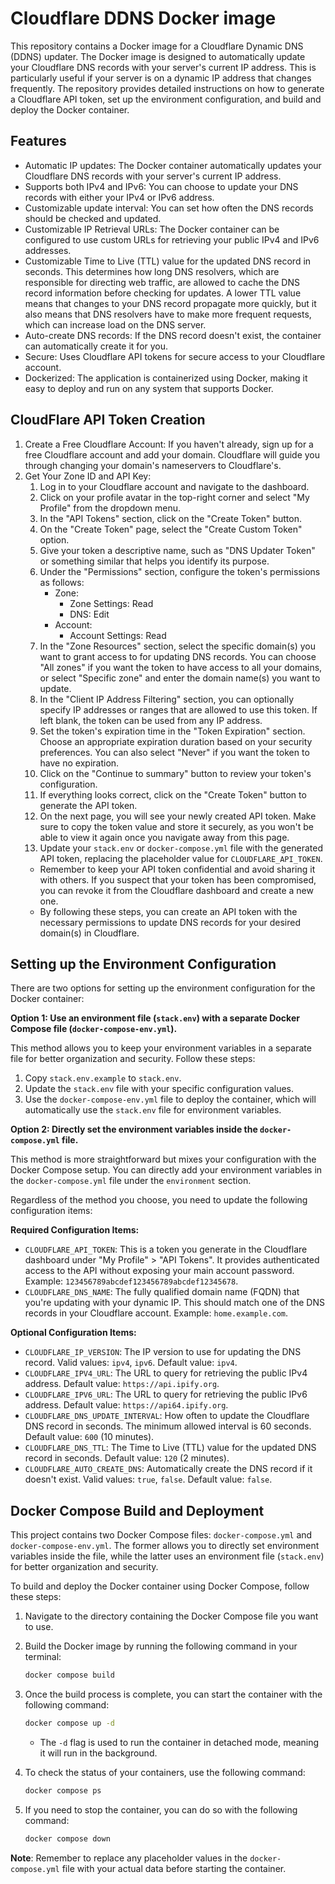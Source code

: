 # Cloudflare DDNS Docker image

This repository contains a Docker image for a Cloudflare Dynamic DNS (DDNS) updater. The Docker image is designed to automatically update your Cloudflare DNS records with your server's current IP address. This is particularly useful if your server is on a dynamic IP address that changes frequently. The repository provides detailed instructions on how to generate a Cloudflare API token, set up the environment configuration, and build and deploy the Docker container.

## Features

- Automatic IP updates: The Docker container automatically updates your Cloudflare DNS records with your server's current IP address.
- Supports both IPv4 and IPv6: You can choose to update your DNS records with either your IPv4 or IPv6 address.
- Customizable update interval: You can set how often the DNS records should be checked and updated.
- Customizable IP Retrieval URLs: The Docker container can be configured to use custom URLs for retrieving your public IPv4 and IPv6 addresses.
- Customizable Time to Live (TTL) value for the updated DNS record in seconds. This determines how long DNS resolvers, which are responsible for directing web traffic, are allowed to cache the DNS record information before checking for updates. A lower TTL value means that changes to your DNS record propagate more quickly, but it also means that DNS resolvers have to make more frequent requests, which can increase load on the DNS server.
- Auto-create DNS records: If the DNS record doesn't exist, the container can automatically create it for you.
- Secure: Uses Cloudflare API tokens for secure access to your Cloudflare account.
- Dockerized: The application is containerized using Docker, making it easy to deploy and run on any system that supports Docker.

## CloudFlare API Token Creation

1. Create a Free Cloudflare Account: If you haven't already, sign up for a free Cloudflare account and add your domain. Cloudflare will guide you through changing your domain's nameservers to Cloudflare's.
2. Get Your Zone ID and API Key:
    1. Log in to your Cloudflare account and navigate to the dashboard.
    2. Click on your profile avatar in the top-right corner and select "My Profile" from the dropdown menu.
    3. In the "API Tokens" section, click on the "Create Token" button.
    4. On the "Create Token" page, select the "Create Custom Token" option.
    5. Give your token a descriptive name, such as "DNS Updater Token" or something similar that helps you identify its purpose.
    6. Under the "Permissions" section, configure the token's permissions as follows:
        - Zone:
          - Zone Settings: Read
          - DNS: Edit
        - Account:
          - Account Settings: Read
    7. In the "Zone Resources" section, select the specific domain(s) you want to grant access to for updating DNS records. You can choose "All zones" if you want the token to have access to all your domains, or select "Specific zone" and enter the domain name(s) you want to update.
    8. In the "Client IP Address Filtering" section, you can optionally specify IP addresses or ranges that are allowed to use this token. If left blank, the token can be used from any IP address.
    9. Set the token's expiration time in the "Token Expiration" section. Choose an appropriate expiration duration based on your security preferences. You can also select "Never" if you want the token to have no expiration.
    10. Click on the "Continue to summary" button to review your token's configuration.
    11. If everything looks correct, click on the "Create Token" button to generate the API token.
    12. On the next page, you will see your newly created API token. Make sure to copy the token value and store it securely, as you won't be able to view it again once you navigate away from this page.
    13. Update your `stack.env` or `docker-compose.yml` file with the generated API token, replacing the placeholder value for `CLOUDFLARE_API_TOKEN`.
    - Remember to keep your API token confidential and avoid sharing it with others. If you suspect that your token has been compromised, you can revoke it from the Cloudflare dashboard and create a new one.
    - By following these steps, you can create an API token with the necessary permissions to update DNS records for your desired domain(s) in Cloudflare.

## Setting up the Environment Configuration

There are two options for setting up the environment configuration for the Docker container:

**Option 1: Use an environment file (`stack.env`) with a separate Docker Compose file (`docker-compose-env.yml`).**

This method allows you to keep your environment variables in a separate file for better organization and security. Follow these steps:

1. Copy `stack.env.example` to `stack.env`.
2. Update the `stack.env` file with your specific configuration values.
3. Use the `docker-compose-env.yml` file to deploy the container, which will automatically use the `stack.env` file for environment variables.

**Option 2: Directly set the environment variables inside the `docker-compose.yml` file.**

This method is more straightforward but mixes your configuration with the Docker Compose setup. You can directly add your environment variables in the `docker-compose.yml` file under the `environment` section.

Regardless of the method you choose, you need to update the following configuration items:

**Required Configuration Items:**

- `CLOUDFLARE_API_TOKEN`: This is a token you generate in the Cloudflare dashboard under "My Profile" > "API Tokens". It provides authenticated access to the API without exposing your main account password. Example: `123456789abcdef123456789abcdef12345678`.
- `CLOUDFLARE_DNS_NAME`: The fully qualified domain name (FQDN) that you're updating with your dynamic IP. This should match one of the DNS records in your Cloudflare account. Example: `home.example.com`.

**Optional Configuration Items:**

- `CLOUDFLARE_IP_VERSION`: The IP version to use for updating the DNS record. Valid values: `ipv4`, `ipv6`. Default value: `ipv4`.
- `CLOUDFLARE_IPV4_URL`: The URL to query for retrieving the public IPv4 address. Default value: `https://api.ipify.org`.
- `CLOUDFLARE_IPV6_URL`: The URL to query for retrieving the public IPv6 address. Default value: `https://api64.ipify.org`.
- `CLOUDFLARE_DNS_UPDATE_INTERVAL`: How often to update the Cloudflare DNS record in seconds. The minimum allowed interval is 60 seconds. Default value: `600` (10 minutes).
- `CLOUDFLARE_DNS_TTL`: The Time to Live (TTL) value for the updated DNS record in seconds. Default value: `120` (2 minutes).
- `CLOUDFLARE_AUTO_CREATE_DNS`: Automatically create the DNS record if it doesn't exist. Valid values: `true`, `false`. Default value: `false`.

## Docker Compose Build and Deployment

This project contains two Docker Compose files: `docker-compose.yml` and `docker-compose-env.yml`. The former allows you to directly set environment variables inside the file, while the latter uses an environment file (`stack.env`) for better organization and security.

To build and deploy the Docker container using Docker Compose, follow these steps:

1. Navigate to the directory containing the Docker Compose file you want to use.
2. Build the Docker image by running the following command in your terminal:

    ```bash
    docker compose build
    ```

3. Once the build process is complete, you can start the container with the following command:

    ```bash
    docker compose up -d
    ```

    - The `-d` flag is used to run the container in detached mode, meaning it will run in the background.

4. To check the status of your containers, use the following command:

    ```bash
    docker compose ps
    ```

5. If you need to stop the container, you can do so with the following command:

    ```bash
    docker compose down
    ```

**Note**: Remember to replace any placeholder values in the `docker-compose.yml` file with your actual data before starting the container.
